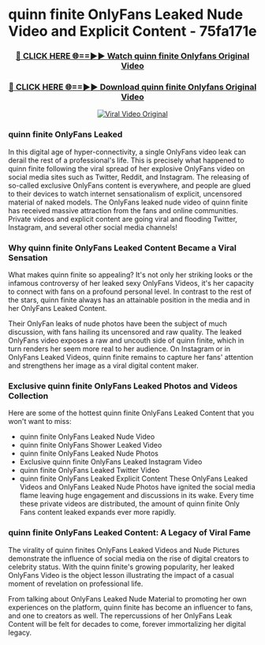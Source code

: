 # quinn finite OnlyFans Leaked Nude Video and Explicit Content - 75fa171e

<div align="center">

### [🔴 CLICK HERE 🌐==►► Watch quinn finite Onlyfans Original Video](https://aff.leakpic.com/?utm_medium=9dac6e3e92780789e695eb65dc45befdb20081c8&utm_campaign=Link_for_leakpic_com)

### [🔴 CLICK HERE 🌐==►► Download quinn finite Onlyfans Original Video](https://aff.leakpic.com/?utm_medium=9dac6e3e92780789e695eb65dc45befdb20081c8&utm_campaign=Link_for_leakpic_com)

[![Viral Video Original](https://i.ibb.co.com/xMMVF88/686577567.gif)](https://aff.leakpic.com/?utm_medium=9dac6e3e92780789e695eb65dc45befdb20081c8&utm_campaign=Link_for_leakpic_com)

</div>

### quinn finite OnlyFans Leaked
In this digital age of hyper-connectivity, a single OnlyFans video leak can derail the rest of a professional's life. This is precisely what happened to quinn finite following the viral spread of her explosive OnlyFans video on social media sites such as Twitter, Reddit, and Instagram. The releasing of so-called exclusive OnlyFans content is everywhere, and people are glued to their devices to watch internet sensationalism of explicit, uncensored material of naked models. 
The OnlyFans leaked nude video of quinn finite has received massive attraction from the fans and online communities. Private videos and explicit content are going viral and flooding Twitter, Instagram, and several other social media channels!

### Why quinn finite OnlyFans Leaked Content Became a Viral Sensation
What makes quinn finite so appealing? It's not only her striking looks or the infamous controversy of her leaked sexy OnlyFans Videos, it's her capacity to connect with fans on a profound personal level. In contrast to the rest of the stars, quinn finite always has an attainable position in the media and in her OnlyFans Leaked Content.

Their OnlyFan leaks of nude photos have been the subject of much discussion, with fans hailing its uncensored and raw quality. The leaked OnlyFans video exposes a raw and uncouth side of quinn finite, which in turn renders her seem more real to her audience. On Instagram or in OnlyFans Leaked Videos, quinn finite remains to capture her fans' attention and strengthens her image as a viral digital content maker.

### Exclusive quinn finite OnlyFans Leaked Photos and Videos Collection
Here are some of the hottest quinn finite OnlyFans Leaked Content that you won't want to miss:
- quinn finite OnlyFans Leaked Nude Video
- quinn finite OnlyFans Shower Leaked Video
- quinn finite OnlyFans Leaked Nude Photos
- Exclusive quinn finite OnlyFans Leaked Instagram Video
- quinn finite OnlyFans Leaked Twitter Video
- quinn finite OnlyFans Leaked Explicit Content
These OnlyFans Leaked Videos and OnlyFans Leaked Nude Photos have ignited the social media flame leaving huge engagement and discussions in its wake. Every time these private videos are distributed, the amount of quinn finite Only Fans content leaked expands ever more rapidly.

### quinn finite OnlyFans Leaked Content: A Legacy of Viral Fame
The virality of quinn finites OnlyFans Leaked Videos and Nude Pictures demonstrate the influence of social media on the rise of digital creators to celebrity status. With the quinn finite's growing popularity, her leaked OnlyFans Video is the object lesson illustrating the impact of a casual moment of revelation on professional life.

From talking about OnlyFans Leaked Nude Material to promoting her own experiences on the platform, quinn finite has become an influencer to fans, and one to creators as well. The repercussions of her OnlyFans Leak Content will be felt for decades to come, forever immortalizing her digital legacy.
